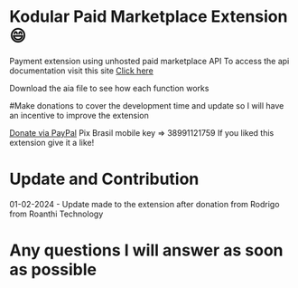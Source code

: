 # Kodular Paid Marketplace Extension :smile:

Payment extension using unhosted paid marketplace API
To access the api documentation visit this site
<a href='https://www.mercadopago.com.br/developers/pt/reference'>Click here</a>


Download the aia file to see how each function works

#Make donations to cover the development time and update so I will have an incentive to improve the extension

<a href='https://www.paypal.com/paypalme/andreferreira481'>Donate via PayPal</a>
Pix Brasil mobile key => 38991121759
If you liked this extension give it a like!

# Update and Contribution

01-02-2024 - Update made to the extension after donation from Rodrigo from Roanthi Technology


# Any questions I will answer as soon as possible

